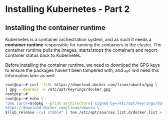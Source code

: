 # Installing Kubernetes - Part 2

## Installing the container runtime
Kubernetes is a container orchestration system, and as such it needs a **container runtime** responsible for running the containers in the cluster. The container runtime pulls the images, starts/stops the containers and report container status back to Kubernetes.

Before installing the container runtime, we need to download the GPG keys to ensure the packages haven't been tampered with, and `apt` will need this information later as well.

```bash
root@cp:~# curl -fsSL https://download.docker.com/linux/ubuntu/gpg \
| gpg --dearmor -o /etc/apt/keyrings/docker.gpg
root@cp:~#
root@cp:~# echo \
"deb [arch=$(dpkg --print-architecture) signed-by=/etc/apt/keyrings/docker.gpg] \
https://download.docker.com/linux/ubuntu \
$(lsb_release -cs) stable" | tee /etc/apt/sources.list.d/docker.list > /dev/null
```
